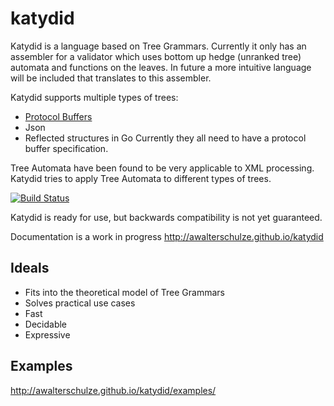 katydid
=======

Katydid is a language based on Tree Grammars.
Currently it only has an assembler for a validator which uses bottom up hedge (unranked tree) automata and functions on the leaves.
In future a more intuitive language will be included that translates to this assembler.

Katydid supports multiple types of trees:
 - [Protocol Buffers](http://code.google.com/p/protobuf/)
 - Json
 - Reflected structures in Go
Currently they all need to have a protocol buffer specification.

Tree Automata have been found to be very applicable to XML processing.
Katydid tries to apply Tree Automata to different types of trees.

[![Build Status](https://drone.io/github.com/awalterschulze/katydid/status.png)](https://drone.io/github.com/awalterschulze/katydid/latest)

Katydid is ready for use, but backwards compatibility is not yet guaranteed.

Documentation is a work in progress http://awalterschulze.github.io/katydid

Ideals
------

 - Fits into the theoretical model of Tree Grammars
 - Solves practical use cases
 - Fast
 - Decidable
 - Expressive

Examples
--------

http://awalterschulze.github.io/katydid/examples/

